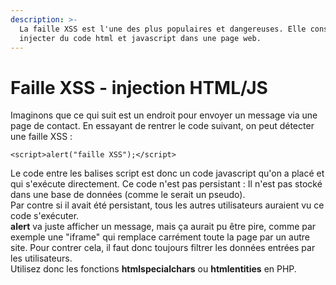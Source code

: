 ```yaml
---
description: >-
  La faille XSS est l'une des plus populaires et dangereuses. Elle consiste à
  injecter du code html et javascript dans une page web.
---
```


# Faille XSS - injection HTML/JS

Imaginons que ce qui suit est un endroit pour envoyer un message via une page de contact. En essayant de rentrer le code suivant, on peut détecter une faille XSS : 

```text
<script>alert("faille XSS");</script>
```

Le code entre les balises script est donc un code javascript qu'on a placé et qui s'exécute directement. Ce code n'est pas persistant : Il n'est pas stocké dans une base de données \(comme le serait un pseudo\).  
Par contre si il avait été persistant, tous les autres utilisateurs auraient vu ce code s'exécuter.  
**alert** va juste afficher un message, mais ça aurait pu être pire, comme par exemple une "iframe" qui remplace carrément toute la page par un autre site. Pour contrer cela, il faut donc toujours filtrer les données entrées par les utilisateurs.   
Utilisez donc les fonctions **htmlspecialchars** ou **htmlentities** en PHP.

